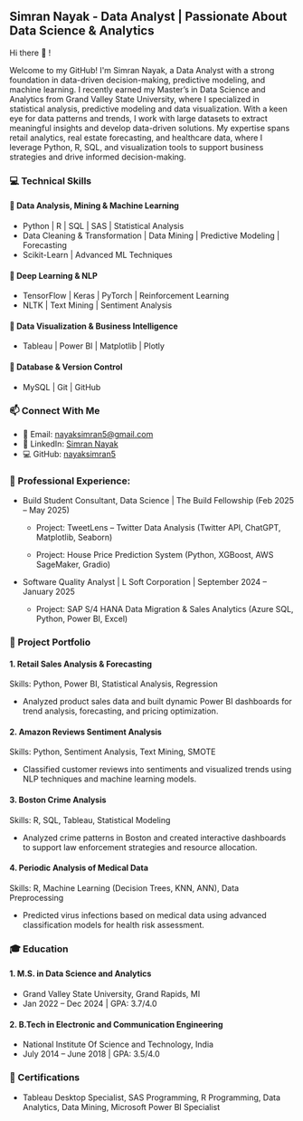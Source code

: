 ## Simran Nayak - Data Analyst | Passionate About Data Science & Analytics

<!--
**nayaksimran5/nayaksimran5** is a ✨ _special_ ✨ repository because its `README.md` (this file) appears on your GitHub profile.

Here are some ideas to get you started:

- 🔭 I’m currently working on ...
- 🌱 I’m currently learning ...
- 👯 I’m looking to collaborate on ...
- 🤔 I’m looking for help with ...
- 💬 Ask me about ...
- 📫 How to reach me: ...
- 😄 Pronouns: ...
- ⚡ Fun fact: ...
-->
Hi there 👋 !

Welcome to my GitHub! I'm Simran Nayak, a Data Analyst with a strong foundation in data-driven decision-making, predictive modeling, and machine learning. I recently earned my Master’s in Data Science and Analytics from Grand Valley State University, where I specialized in statistical analysis, predictive modeling and data visualization. With a keen eye for data patterns and trends, I work with large datasets to extract meaningful insights and develop data-driven solutions. My expertise spans retail analytics, real estate forecasting, and healthcare data, where I leverage Python, R, SQL, and visualization tools to support business strategies and drive informed decision-making.

### 💻 Technical Skills

#### 🔹 Data Analysis, Mining & Machine Learning
  - Python | R | SQL | SAS | Statistical Analysis
  - Data Cleaning & Transformation | Data Mining | Predictive Modeling | Forecasting 
  - Scikit-Learn | Advanced ML Techniques

#### 🔹 Deep Learning & NLP
  - TensorFlow | Keras | PyTorch | Reinforcement Learning
  - NLTK | Text Mining | Sentiment Analysis

#### 🔹 Data Visualization & Business Intelligence
  - Tableau | Power BI | Matplotlib | Plotly

#### 🔹 Database & Version Control
  - MySQL | Git | GitHub

### 📫 Connect With Me
  - 📧 Email: nayaksimran5@gmail.com
  - 🔗 LinkedIn: [Simran Nayak](https://www.linkedin.com/in/simran-nayak-51a190164/)
  - 💻 GitHub: [nayaksimran5](https://github.com/nayaksimran5?tab=repositories)

### 👩 Professional Experience:

- Build Student Consultant, Data Science | The Build Fellowship (Feb 2025 – May 2025)

    - Project: TweetLens – Twitter Data Analysis (Twitter API, ChatGPT, Matplotlib, Seaborn)

    - Project: House Price Prediction System (Python, XGBoost, AWS SageMaker, Gradio)

- Software Quality Analyst | L Soft Corporation | September 2024 – January 2025

    - Project: SAP S/4 HANA Data Migration & Sales Analytics (Azure SQL, Python, Power BI, Excel)

### 🚀 Project Portfolio
#### 1. Retail Sales Analysis & Forecasting
Skills: Python, Power BI, Statistical Analysis, Regression
- Analyzed product sales data and built dynamic Power BI dashboards for trend analysis, forecasting, and pricing optimization.

#### 2. Amazon Reviews Sentiment Analysis
Skills: Python, Sentiment Analysis, Text Mining, SMOTE
- Classified customer reviews into sentiments and visualized trends using NLP techniques and machine learning models.

#### 3. Boston Crime Analysis
Skills: R, SQL, Tableau, Statistical Modeling
- Analyzed crime patterns in Boston and created interactive dashboards to support law enforcement strategies and resource allocation.

#### 4. Periodic Analysis of Medical Data
Skills: R, Machine Learning (Decision Trees, KNN, ANN), Data Preprocessing
- Predicted virus infections based on medical data using advanced classification models for health risk assessment.

### 🎓 Education
#### 1. M.S. in Data Science and Analytics
- Grand Valley State University, Grand Rapids, MI
- Jan 2022 – Dec 2024 | GPA: 3.7/4.0

#### 2. B.Tech in Electronic and Communication Engineering
- National Institute Of Science and Technology, India
- July 2014 – June 2018 | GPA: 3.5/4.0

### 📜 Certifications
- Tableau Desktop Specialist, SAS Programming, R Programming, Data Analytics, Data Mining, Microsoft Power BI Specialist

